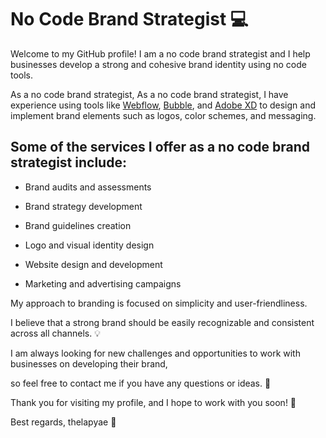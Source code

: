 # No Code Brand Strategist 💻

Welcome to my GitHub profile! I am a no code brand strategist and I help businesses develop a strong and cohesive brand identity using no code tools.

As a no code brand strategist, As a no code brand strategist, I have experience using tools like [Webflow](https://webflow.com), [Bubble](https://bubble.io), and [Adobe XD](https://www.adobe.com/products/xd.html) to design and implement brand elements such as logos, color schemes, and messaging.

## Some of the services I offer as a no code brand strategist include:

- Brand audits and assessments

- Brand strategy development

- Brand guidelines creation

- Logo and visual identity design

- Website design and development

- Marketing and advertising campaigns

My approach to branding is focused on simplicity and user-friendliness. 

I believe that a strong brand should be easily recognizable and consistent across all channels. 💡

I am always looking for new challenges and opportunities to work with businesses on developing their brand, 

so feel free to contact me if you have any questions or ideas. 📩


Thank you for visiting my profile, and I hope to work with you soon! 🤝

Best regards,
thelapyae 🙌


<!---
thelapyae/thelapyae is a ✨ special ✨ repository because its `README.md` (this file) appears on your GitHub profile.
You can click the Preview link to take a look at your changes.
--->
